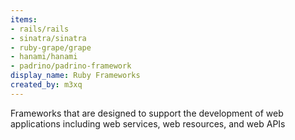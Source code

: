 ```yaml
---
items:
- rails/rails
- sinatra/sinatra
- ruby-grape/grape
- hanami/hanami
- padrino/padrino-framework
display_name: Ruby Frameworks
created_by: m3xq
---
```

Frameworks that are designed to support the development of web applications including web services, web resources, and web APIs